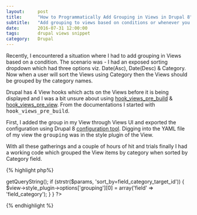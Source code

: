 ```yaml
---
layout:     post
title:      "How to Programmatically Add Grouping in Views in Drupal 8"
subtitle:   "Add grouping to views based on conditions or whenever you need via code."
date:       2016-07-31 12:00:00
tags:       drupal views snippet
category:   Drupal
---
```


Recently, I encountered a situation where I had to add grouping in Views based on a condition. The scenario was - I had an exposed sorting dropdown which had three options viz. Date(Asc), Date(Desc) & Category. Now when a user will sort the Views using Category then the Views should be grouped by the category names.

Drupal has 4 View hooks which acts on the Views before it is being displayed and I was a bit unsure about using [hook_views_pre_build](https://api.drupal.org/api/drupal/core%21modules%21views%21views.api.php/function/hook_views_pre_build/8.2.x) & [hook_views_pre_view](https://api.drupal.org/api/drupal/core%21modules%21views%21views.api.php/function/hook_views_pre_view/8.2.x). From the documentations I started with <kbd>hook_views_pre_build</kbd>.

First, I added the group in my View through Views UI and exported the configuration using Drupal 8 [configuration tool](https://www.drupal.org/documentation/administer/config). Digging into the YAML file of my view the <kbd>grouping</kbd> was in the style plugin of the View.

With all these gatherings and a couple of hours of hit and trials finally I had a working code which grouped the View items by category when sorted by Category field.

{% highlight php%}
<?php
function MODULENAME_views_pre_build(ViewExecutable $view) {
  $params = Drupal::request()->getQueryString();
  if (strstr($params, 'sort_by=field_category_target_id')) {
    $view->style_plugin->options['grouping'][0] = array('field' => 'field_category');
  }
}
?>
{% endhighlight %}
